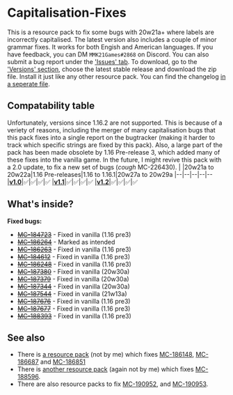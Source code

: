 
# Capitalisation-Fixes
This is a resource pack to fix some bugs with 20w21a+ where labels are incorrectly capitalised. The latest version also includes a couple of minor grammar fixes. It works for both Engish and American languages. If you have feedback, you can DM `MMK21Games#2868` on Discord. You can also submit a bug report under the ['Issues' tab](https://github.com/MMK21Hub/Capitalisation-Fixes/issues).  To download, go to the ['Versions' section](https://github.com/MMK21Hub/Capitalisation-Fixes/releases), choose the latest stable release and download the zip file. Install it just like any other resource pack. You can find the changelog [in a seperate file](Changelog.md).

## Compatability table
Unfortunately, versions since 1.16.2 are not supported. This is because of a veriety of reasons, including the merger of many capitalisation bugs that this pack fixes into a single report on the bugtracker (making it harder to track which specific strings are fixed by this pack). Also, a large part of the pack has been made obsolete by 1.16 Pre-release 3, which added many of these fixes into the vanilla game. In the future, I might revive this pack with a 2.0 update, to fix a new set of bugs (*cough* MC-226430).
|  |20w21a to 20w22a|1.16 Pre-releases|1.16 to 1.16.1|20w27a to 20w29a
|--|--|--|--|--
|**[v1.0](https://github.com/MMK21Hub/Capitalisation-Fixes/blob/master/Changelog.md#v10)**|✅|✅|✅|✅
|**[v1.1](https://github.com/MMK21Hub/Capitalisation-Fixes/blob/master/Changelog.md#v11)**|✅|✅|✅|✅
|**[v1.2](https://github.com/MMK21Hub/Capitalisation-Fixes/blob/master/Changelog.md#v12)**|✅|✅|✅|✅

## What's inside?
**Fixed bugs:** 
- ~~[MC-184723](https://bugs.mojang.com/browse/MC-184723)~~ - Fixed in vanilla (1.16 pre3)
- ~~[MC-186264](https://bugs.mojang.com/browse/MC-186264)~~ - Marked as intended
- ~~[MC-186263](https://bugs.mojang.com/browse/MC-186263)~~ - Fixed in vanilla (1.16 pre3)
- ~~[MC-184612](https://bugs.mojang.com/browse/MC-184612)~~ - Fixed in vanilla (1.16 pre3)
- ~~[MC-186248](https://bugs.mojang.com/browse/MC-186248)~~ - Fixed in vanilla (1.16 pre3)
- ~~[MC-187380](https://bugs.mojang.com/browse/MC-187380)~~ - Fixed in vanilla (20w30a)
- ~~[MC-187379](https://bugs.mojang.com/browse/MC-187379)~~ - Fixed in vanilla (20w30a)
- ~~[MC-187344](https://bugs.mojang.com/browse/MC-187344)~~ - Fixed in vanilla (20w30a)
- ~~[MC-187544](https://bugs.mojang.com/browse/MC-187544)~~ - Fixed in vanilla (21w13a)
- ~~[MC-187676](https://bugs.mojang.com/browse/MC-187676)~~ - Fixed in vanilla (1.16 pre3)
- ~~[MC-187677](https://bugs.mojang.com/browse/MC-187677)~~ - Fixed in vanilla (1.16 pre3)
- ~~[MC-188393](https://bugs.mojang.com/browse/MC-188393)~~ - Fixed in vanilla (1.16 pre3)

## See also
 - There is [a resource pack](https://bugs.mojang.com/browse/MC-186148?focusedCommentId=714784&page=com.atlassian.jira.plugin.system.issuetabpanels:comment-tabpanel#comment-714784) (not by me) which fixes [MC-186148](https://bugs.mojang.com/browse/MC-186148 "\"death.attack.witherSkull.item\" displays raw translation string \(is untranslated\)"), [MC-186687](https://bugs.mojang.com/browse/MC-186687 "Death message for being shot by a Wither Skull does not fit for all entities") and [MC-186851](https://bugs.mojang.com/browse/MC-186851 "\"death.attack.sting.item\" displays raw translation string \(is untranslated\)")
 - There is [another resource pack](https://bugs.mojang.com/secure/attachment/307305/Swap%20Item%20with%20Offhand%20%5B1.16%2B%5D.zip) (again not by me) which fixes [MC-188596](https://bugs.mojang.com/browse/MC-188596).
 - There are also resource packs to fix [MC-190952](https://bugs.mojang.com/browse/MC-190952), and [MC-190953](https://bugs.mojang.com/browse/MC-190953).
